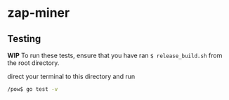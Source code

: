 # zap-miner

## Testing
**WIP**
To run these tests, ensure that you have ran `$ release_build.sh` from the root directory.

direct your terminal to this directory and run

```bash
/pow$ go test -v
```
